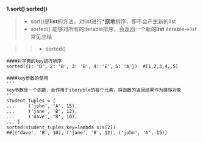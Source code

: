 **1.sort() sorted()**

> * sort()是**list**的方法，对list进行***原地**排序，即不会产生新的list
> * sorted() 能够对所有的iterable排序，会返回一个新的**list** iterable->list
> 常见总结

>> * sorted()

```
####对字典的key进行排序
sorted({1: 'D', 2: 'B', 3: 'B', 4: 'E', 5: 'A'})  #[1,2,3,4,,5]
```
```
####key参数的使用
'''
key参数是一个函数，会作用于iterable的每个元素，将函数的返回结果作为排序对象
'''
student_tuples = [
...     ('john', 'A', 15),
...     ('jane', 'B', 12),
...     ('dave', 'B', 10),
... ]
sorted(student_tuples,key=lambda s:s[2])
##[('dave', 'B', 10), ('jane', 'B', 12), ('john', 'A', 15)]
```
